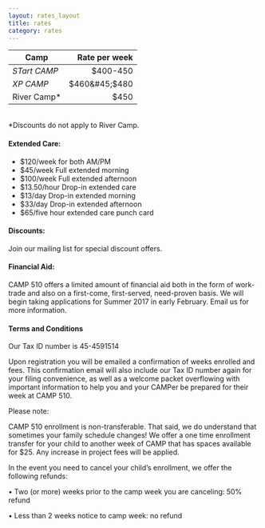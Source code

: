 ```yaml
---
layout: rates_layout
title: rates
category: rates
---
```


| Camp | Rate per week |
| ---- | ------------: |
| _STart CAMP_ |$400-450 |
|_XP CAMP_ | $460&#45;$480 |
| River Camp&#42; | $450 |


<br>&#42;Discounts do not apply to River Camp.

#### __Extended Care:__

   * $120/week for both AM/PM
   * $45/week Full extended morning
   * $100/week Full extended afternoon
   * $13.50/hour Drop-in extended care
   * $13/day Drop-in extended morning
   * $33/day Drop-in extended afternoon
   * $65/five hour extended care punch card

#### __Discounts:__

Join our mailing list for special discount offers.


#### __Financial Aid:__

CAMP 510 offers a limited amount of financial aid both in the form of work-trade and also on a first-come, first-served, need-proven basis. We will begin taking applications for Summer 2017 in early February. Email us for more information.

#### __Terms and Conditions__

Our Tax ID number is 45-4591514

Upon registration you will be emailed a confirmation of weeks enrolled and fees. This confirmation email will also include our Tax ID number again for your filing convenience, as well as a welcome packet overflowing with important information to help you and your CAMPer be prepared for their week at CAMP 510.

Please note:

CAMP 510 enrollment is non-transferable.
	That said, we do understand that sometimes your family schedule changes! We offer a one time enrollment transfer for your child to another week of CAMP that has spaces available for $25. Any increase in project fees will be applied.

In the event you need to cancel your child’s enrollment, we offer the following refunds:

• Two (or more) weeks prior to the camp week you are canceling: 50% refund

• Less than 2 weeks notice to camp week: no refund
